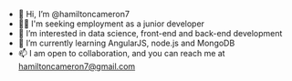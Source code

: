 - 👋 Hi, I’m @hamiltoncameron7
- 👨‍💼 I'm seeking employment as a junior developer
- 👀 I’m interested in data science, front-end and back-end development
- 🎒 I’m currently learning AngularJS, node.js and MongoDB
- 📫 I am open to collaboration, and you can reach me at hamiltoncameron7@gmail.com

<!---
hamiltoncameron7/hamiltoncameron7 is a ✨ special ✨ repository because its `README.md` (this file) appears on your GitHub profile.
You can click the Preview link to take a look at your changes.
--->
